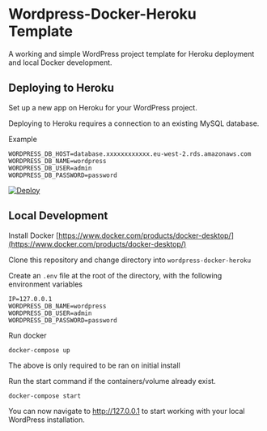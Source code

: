 # Wordpress-Docker-Heroku Template

A working and simple WordPress project template for Heroku deployment and local Docker development.

## Deploying to Heroku

Set up a new app on Heroku for your WordPress project. 

Deploying to Heroku requires a connection to an existing MySQL database.

Example
```
WORDPRESS_DB_HOST=database.xxxxxxxxxxxx.eu-west-2.rds.amazonaws.com
WORDPRESS_DB_NAME=wordpress
WORDPRESS_DB_USER=admin
WORDPRESS_DB_PASSWORD=password
```

[![Deploy](https://www.herokucdn.com/deploy/button.svg)](https://heroku.com/deploy?template=https://github.com/rory-ferguson/wordpress-docker-heroku)

## Local Development

Install Docker [https://www.docker.com/products/docker-desktop/](https://www.docker.com/products/docker-desktop/)

Clone this repository and change directory into `wordpress-docker-heroku`

Create an `.env` file at the root of the directory, with the following environment variables
```
IP=127.0.0.1
WORDPRESS_DB_NAME=wordpress
WORDPRESS_DB_USER=admin
WORDPRESS_DB_PASSWORD=password
```

Run docker 
```
docker-compose up
```

The above is only required to be ran on initial install

Run the start command if the containers/volume already exist.
```
docker-compose start
```

You can now navigate to http://127.0.0.1 to start working with your local WordPress installation.